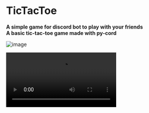 # TicTacToe  
**A simple game for discord bot to play with your friends**  
**A basic tic-tac-toe game made with py-cord**

![image](https://cdn.discordapp.com/attachments/882547933940183040/933370115393740800/unknown.png)

<video controls>
    <source src="https://drive.google.com/uc?export=download&id=1-311u6EfVh3N1frA5UKhg0U6bH3muVOq" type="video/mp4">
    Your browser does not support the video tag.
</video>
